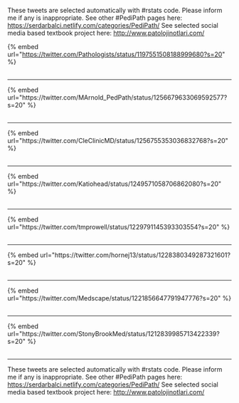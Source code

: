 

These tweets are selected automatically with #rstats code. Please inform me if any is inappropriate.
See other #PediPath pages here: https://serdarbalci.netlify.com/categories/PediPath/ 
See selected social media based textbook project here: http://www.patolojinotlari.com/

{% embed url="https://twitter.com/Pathologists/status/1197551508188999680?s=20" %}<br>
<br>
<hr>
{% embed url="https://twitter.com/MArnold_PedPath/status/1256679633069592577?s=20" %}<br>
<br>
<hr>
{% embed url="https://twitter.com/CleClinicMD/status/1256755353036832768?s=20" %}<br>
<br>
<hr>
{% embed url="https://twitter.com/Katiohead/status/1249571058706862080?s=20" %}<br>
<br>
<hr>
{% embed url="https://twitter.com/tmprowell/status/1229791145393303554?s=20" %}<br>
<br>
<hr>
{% embed url="https://twitter.com/hornej13/status/1228380349287321601?s=20" %}<br>
<br>
<hr>
{% embed url="https://twitter.com/Medscape/status/1221856647791947776?s=20" %}<br>
<br>
<hr>
{% embed url="https://twitter.com/StonyBrookMed/status/1212839985713422339?s=20" %}<br>
<br>
<hr>


These tweets are selected automatically with #rstats code. Please inform me if any is inappropriate.
See other #PediPath pages here: https://serdarbalci.netlify.com/categories/PediPath/ 
See selected social media based textbook project here: http://www.patolojinotlari.com/
